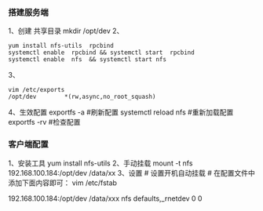 ### 搭建服务端

1、创建 共享目录
mkdir /opt/dev
2、

```shell
yum install nfs-utils  rpcbind
systemctl enable  rpcbind && systemctl start  rpcbind 
systemctl enable  nfs  && systemctl start nfs
```

3、

```shell
vim /etc/exports
/opt/dev        *(rw,async,no_root_squash)
```

4、生效配置
 exportfs -a  #刷新配置
 systemctl reload nfs  #重新加载配置
 exportfs -rv #检查配置

### 客户端配置

 1、安装工具
 yum install nfs-utils 
2、手动挂载
mount -t nfs 192.168.100.184:/opt/dev   /data/xx
3、设置
\# 设置开机自动挂载 
\# 在配置文件中添加下面内容即可： 
vim /etc/fstab  

192.168.100.184:/opt/dev  /data/xxx  nfs defaults,_rnetdev 0 0